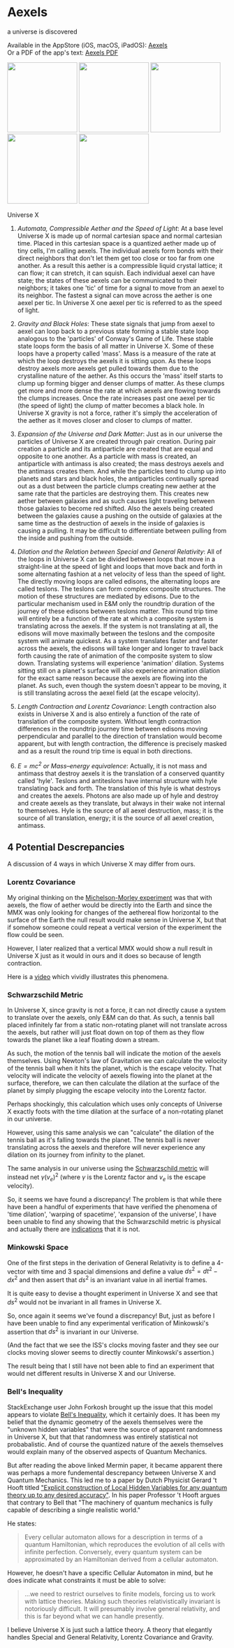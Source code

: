 # Aexels
a universe is discovered

Available in the AppStore (iOS, macOS, iPadOS): [Aexels](https://apps.apple.com/us/app/aexels/id935727868)<br>
Or a PDF of the app's text: [Aexels PDF](https://github.com/aepryus/Aexels/releases/download/v3.0.3/Aexels30.pdf)

<p float="left">
<a href="https://www.youtube.com/watch?v=WE8Ov1I0KKs"><img src="Graphics/Screenshots/AXiPhoneX1.png" width="160" /></a>
<a href="https://www.youtube.com/watch?v=6EuBceZx3pw"><img src="Graphics/Screenshots/AXiPhoneX4.png" width="160" /></a>
<a href="https://www.youtube.com/watch?v=Vs0zQd3-jMA"><img src="Graphics/Screenshots/AXiPhoneX5.png" width="160" /></a>
<a href="https://www.youtube.com/watch?v=Fc6_McWXFuQ"><img src="Graphics/Screenshots/AXiPhoneX6.png" width="160" /></a>
<a href="https://www.youtube.com/watch?v=_FMNbzB-YlE"><img src="Graphics/Screenshots/AXiPhoneX7.png" width="160" /></a>
 </p>

Universe X

 1. *Automata, Compressible Aether and the Speed of Light*: At a base level Universe X is made up of normal cartesian space and normal cartesian time.  Placed in this cartesian space is a quantized aether made up of tiny cells, I'm calling aexels.  The individual aexels form bonds with their direct neighbors that don't let them get too close or too far from one another.
As a result this aether is a compressible liquid crystal lattice; it can flow; it can stretch, it can squish.  Each individual aexel can have state; the states of these aexels can be communicated to their neighbors; it takes one 'tic' of time for a signal to move from an aexel to its neighbor.  The fastest a signal can move across the aether is one aexel per tic.  In Universe X one aexel per tic is referred to as the speed of light.

 2. *Gravity and Black Holes*: These state signals that jump from aexel to aexel can loop back to a previous state forming a stable state loop analogous to the 'particles' of Conway's Game of Life.  These stable state loops form the basis of all matter in Universe X.
Some of these loops have a property called 'mass'.  Mass is a measure of the rate at which the loop destroys the aexels it is sitting upon.  As these loops destroy aexels more aexels get pulled towards them due to the crystalline nature of the aether.  As this occurs the 'mass' itself starts to clump up forming bigger and denser clumps of matter.
As these clumps get more and more dense the rate at which aexels are flowing towards the clumps increases.  Once the rate increases past one aexel per tic (the speed of light) the clump of matter becomes a black hole.
In Universe X gravity is not a force, rather it's simply the acceleration of the aether as it moves closer and closer to clumps of matter.

 3. *Expansion of the Universe and Dark Matter*: Just as in our universe the particles of Universe X are created through pair creation.  During pair creation a particle and its antiparticle are created that are equal and opposite to one another.  As a particle with mass is created, an antiparticle with antimass is also created; the mass destroys aexels and the antimass creates them.
And while the particles tend to clump up into planets and stars and black holes, the antiparticles continually spread out as a dust between the particle clumps creating new aether at the same rate that the particles are destroying them.  This creates new aether between galaxies and as such causes light traveling between those galaxies to become red shifted.
Also the aexels being created between the galaxies cause a pushing on the outside of galaxies at the same time as the destruction of aexels in the inside of galaxies is causing a pulling.  It may be difficult to differentiate between pulling from the inside and pushing from the outside.

 4. *Dilation and the Relation between Special and General Relativity*: All of the loops in Universe X can be divided between loops that move in a straight-line at the speed of light and loops that move back and forth in some alternating fashion at a net velocity of less than the speed of light.
The directly moving loops are called edisons, the alternating loops are called teslons.  The teslons can form complex composite structures.  The motion of these structures are mediated by edisons.  Due to the particular mechanism used in E&M only the roundtrip duration of the journey of these edisons between teslons matter.
This round trip time will entirely be a function of the rate at which a composite system is translating across the aexels.  If the system is not translating at all, the edisons will move maximally between the teslons and the composite system will animate quickest.  As a system translates faster and faster across the aexels, the edisons will take longer and longer to travel back forth causing the rate of animation of the composite system to slow down.
Translating systems will experience 'animation' dilation.  Systems sitting still on a planet's surface will also experience animation dilation for the exact same reason because the aexels are flowing into the planet.  As such, even though the system doesn't appear to be moving, it is still translating across the aexel field (at the escape velocity).

 5. *Length Contraction and Lorentz Covariance*: Length contraction also exists in Universe X and is also entirely a function of the rate of translation of the composite system.  Without length contraction differences in the roundtrip journey time between edisons moving perpendicular and parallel to the direction of translation would become apparent, but with length contraction, the difference is precisely masked and as a result the round trip time is equal in both directions.
 
 6. <i>$E=mc^2$ or Mass–energy equivalence</i>: Actually, it is not mass and antimass that destroy aexels it is the translation of a conserved quantity called 'hyle'.  Teslons and antiteslons have internal structure with hyle translating back and forth.  The translation of this hyle is what destroys and creates the aexels.  Photons are also made up of hyle and destroy and create aexels as they translate, but always in their wake not internal to themselves.  Hyle is the source of all aexel destruction, mass; it is the source of all translation, energy; it is the source of all aexel creation, antimass.

## 4 Potential Descrepancies

A discussion of 4 ways in which Universe X may differ from ours.

### Lorentz Covariance

My original thinking on the [Michelson-Morley experiment](https://en.wikipedia.org/wiki/Michelson-Morley_experiment) was that with aexels, the flow of aether would be directly into the Earth and since the MMX was only looking for changes of the aethereal flow horizontal to the surface of the Earth the null result would make sense in Universe X, but that if somehow someone could repeat a vertical version of the experiment the flow could be seen.

However, I later realized that a vertical MMX would show a null result in Universe X just as it would in ours and it does so because of length contraction.

Here is a [video](https://www.youtube.com/watch?v=Fc6_McWXFuQ) which vividly illustrates this phenomena.

### Schwarzschild Metric

In Universe X, since gravity is not a force, it can not directly cause a system to translate over the aexels, only E&M can do that.  As such, a tennis ball placed infinitely far from a static non-rotating planet will not translate across the aexels, but rather will just float down on top of them as they flow towards the planet like a leaf floating down a stream.

As such, the motion of the tennis ball will indicate the motion of the aexels themselves.  Using Newton's law of Gravitation we can calculate the velocity of the tennis ball when it hits the planet, which is the escape velocity.  That velocity will indicate the velocity of aexels flowing into the planet at the surface, therefore, we can then calculate the dilation at the surface of the planet by simply plugging the escape velocity into the Lorentz factor.

Perhaps shockingly, this calculation which uses only concepts of Universe X exactly foots with the time dilation at the surface of a non-rotating planet in our universe.

However, using this same analysis we can "calculate" the dilation of the tennis ball as it's falling towards the planet.  The tennis ball is never translating across the aexels and therefore will never experience any dilation on its journey from infinity to the planet.

The same analysis in our universe using the [Schwarzschild metric](https://en.wikipedia.org/wiki/Schwarzschild_metric) will instead net $\gamma(v_e)^2$ (where $\gamma$ is the Lorentz factor and $v_e$ is the escape velocity).

So, it seems we have found a discrepancy!  The problem is that while there have been a handful of experiments that have verified the phenomena of 'time dilation', 'warping of spacetime', 'expansion of the universe', I have been unable to find any showing that the Schwarzschild metric is physical and actually there are [indications](https://physics.stackexchange.com/questions/744073/how-do-we-know-the-assumptions-of-the-schwarzschild-solution-are-valid) that it is not.

### Minkowski Space

One of the first steps in the derivation of General Relativity is to define a 4-vector with time and 3 spacial dimensions and define a value $ds^2=dt^2-dx^2$ and then assert that $ds^2$ is an invariant value in all inertial frames.

It is quite easy to devise a thought experiment in Universe X and see that $ds^2$ would not be invariant in all frames in Universe X.

So, once again it seems we've found a discrepancy!  But, just as before I have been unable to find any experimental verification of Minkowski's assertion that $ds^2$ is invariant in our Universe.

(And the fact that we see the ISS's clocks moving faster and they see our clocks moving slower seems to directly counter Minkowski's assertion.)

The result being that I still have not been able to find an experiment that would net different results in Universe X and our Universe.

### Bell's Inequality

StackExchange user John Forkosh brought up the issue that this model appears to violate [Bell's Inequality](http://www.physics.smu.edu/scalise/EPR/References/mermin_moon.pdf), which it certainly does.  It has been my belief that the dynamic geometry of the aexels themselves were the "unknown hidden variables" that were the source of apparent randomness in Universe X, but that that randomness was entirely statistical not probabalistic.  And of course the quantized nature of the aexels themselves would explain many of the observed aspects of Quantum Mechanics.

But after reading the above linked Mermin paper, it became apparent there was perhaps a more fundemental descrepancy between Universe X and Quantum Mechanics.  This led me to a paper by Dutch Physicist Gerard 't Hooft titled ["Explicit construction of Local Hidden Variables for
any quantum theory up to any desired accuracy"](https://arxiv.org/abs/2103.04335).  In his paper Professor 't Hooft argues that contrary to Bell that "The machinery of quantum mechanics is fully capable of describing a single
realistic world."

He states:

> Every cellular automaton allows for a description in terms of a quantum Hamiltonian,
> which reproduces the evolution of all cells with infinite perfection. Conversely, every
> quantum system can be approximated by an Hamiltonian derived from a cellular automaton.

However, he doesn't have a specific Cellular Automaton in mind, but he does indicate what constraints it must be able to solve:

> ...we need to
> restrict ourselves to finite models, forcing us to work with lattice theories. Making
> such theories relativistically invariant is notoriously difficult. It will presumably involve
> general relativity, and this is far beyond what we can handle presently.

I believe Universe X is just such a lattice theory.  A theory that elegantly handles Special and General Relativity, Lorentz Covariance and Gravity.
